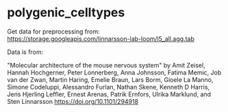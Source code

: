 # polygenic_celltypes

Get data for preprocessing from:
https://storage.googleapis.com/linnarsson-lab-loom/l5_all.agg.tab

Data is from:

"Molecular architecture of the mouse nervous system" by
Amit Zeisel, Hannah Hochgerner, Peter Lonnerberg, Anna Johnsson, Fatima Memic, Job van der Zwan, Martin Haring, Emelie Braun, Lars Borm, Gioele La Manno, Simone Codeluppi, Alessandro Furlan, Nathan Skene, Kenneth D Harris, Jens Hjerling Leffler, Ernest Arenas, Patrik Ernfors, Ulrika Marklund, and Sten Linnarsson
https://doi.org/10.1101/294918